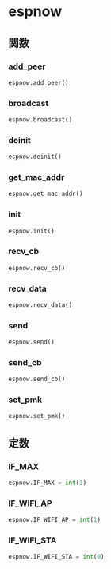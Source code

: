 # espnow
## 関数
### add\_peer
```python
espnow.add_peer()
```
### broadcast
```python
espnow.broadcast()
```
### deinit
```python
espnow.deinit()
```
### get\_mac\_addr
```python
espnow.get_mac_addr()
```
### init
```python
espnow.init()
```
### recv\_cb
```python
espnow.recv_cb()
```
### recv\_data
```python
espnow.recv_data()
```
### send
```python
espnow.send()
```
### send\_cb
```python
espnow.send_cb()
```
### set\_pmk
```python
espnow.set_pmk()
```
## 定数
### IF\_MAX
```python
espnow.IF_MAX = int(3)
```
### IF\_WIFI\_AP
```python
espnow.IF_WIFI_AP = int(1)
```
### IF\_WIFI\_STA
```python
espnow.IF_WIFI_STA = int(0)
```
